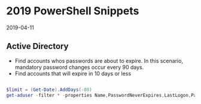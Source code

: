 # 2019 PowerShell Snippets

2019-04-11

## Active Directory

- Find accounts whos passwords are about to expire.  In this scenario, mandatory password changes occur every 90 days.
- Find accounts that will expire in 10 days or less

```powershell

$limit = (Get-Date).AddDays(-80)
get-aduser -filter * -properties Name,PasswordNeverExpires,LastLogon,PasswordLastSet | ? { $_.passwordNeverExpires -eq $False -and $_.PasswordLastSet -lt $limit -and $_.LastLogon -gt 0 }  | sort PasswordLastSet | ft Name,PasswordLastSet,LastLogon,PasswordNeverExpires
```
